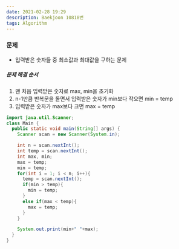 ```yaml
---
date: 2021-02-28 19:29
description: Baekjoon 10818번
tags: Algorithm
---
```


### 문제
* 입력받은 숫자들 중 최소값과 최대값을 구하는 문제

##### 문제 해결 순서
1. 맨 처음 입력받은 숫자로 max, min을 초기화
2. n-1만큼 반복문을 돌면서 입력받은 숫자가 min보다 작으면 min = temp
3. 입력받은 숫자가 max보다 크면 max = temp
```java
import java.util.Scanner;
class Main {
  public static void main(String[] args) {
    Scanner scan = new Scanner(System.in);

    int n = scan.nextInt();
    int temp = scan.nextInt();
    int max, min;
    max = temp;
    min = temp;
    for(int i = 1; i < n; i++){
      temp = scan.nextInt();
      if(min > temp){
        min = temp;
      }
      else if(max < temp){
        max = temp;
      }
    }

    System.out.print(min+" "+max);
  }
}
```
